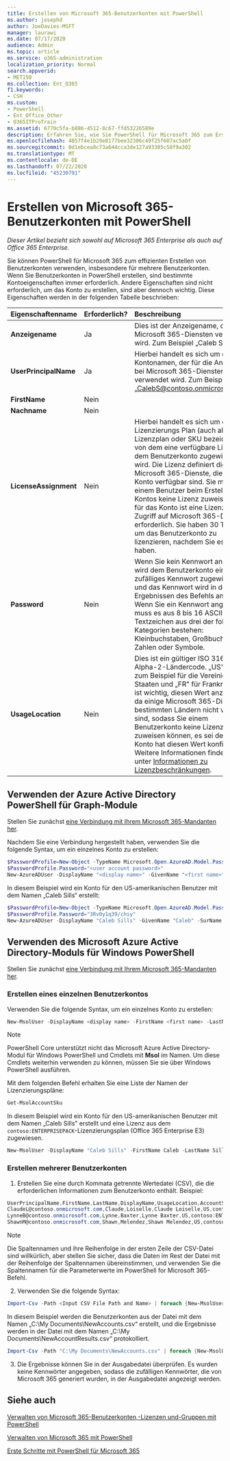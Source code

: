 ```yaml
---
title: Erstellen von Microsoft 365-Benutzerkonten mit PowerShell
ms.author: josephd
author: JoeDavies-MSFT
manager: laurawi
ms.date: 07/17/2020
audience: Admin
ms.topic: article
ms.service: o365-administration
localization_priority: Normal
search.appverid:
- MET150
ms.collection: Ent_O365
f1.keywords:
- CSH
ms.custom:
- PowerShell
- Ent_Office_Other
- O365ITProTrain
ms.assetid: 6770c5fa-b886-4512-8c67-ffd53226589e
description: Erfahren Sie, wie Sie PowerShell für Microsoft 365 zum Erstellen von Benutzerkonten verwenden.
ms.openlocfilehash: 4057f4e1b29e8177bee32306c49f25f607ac5a0f
ms.sourcegitcommit: 0d1ebcea8c73a644cca3de127a93385c58f9a302
ms.translationtype: MT
ms.contentlocale: de-DE
ms.lasthandoff: 07/22/2020
ms.locfileid: "45230791"
---
```

# <a name="create-microsoft-365-user-accounts-with-powershell"></a>Erstellen von Microsoft 365-Benutzerkonten mit PowerShell

*Dieser Artikel bezieht sich sowohl auf Microsoft 365 Enterprise als auch auf Office 365 Enterprise.*

Sie können PowerShell für Microsoft 365 zum effizienten Erstellen von Benutzerkonten verwenden, insbesondere für mehrere Benutzerkonten. Wenn Sie Benutzerkonten in PowerShell erstellen, sind bestimmte Kontoeigenschaften immer erforderlich. Andere Eigenschaften sind nicht erforderlich, um das Konto zu erstellen, sind aber dennoch wichtig. Diese Eigenschaften werden in der folgenden Tabelle beschrieben:
  
|**Eigenschaftenname**|**Erforderlich?**|**Beschreibung**|
|:-----|:-----|:-----|
|**Anzeigename** <br/> |Ja  <br/> |Dies ist der Anzeigename, der in Microsoft 365-Diensten verwendet wird. Zum Beispiel „Caleb Sills".  <br/> |
|**UserPrincipalName** <br/> |Ja  <br/> |Hierbei handelt es sich um den Kontonamen, der für die Anmeldung bei Microsoft 365-Diensten verwendet wird. Zum Beispiel „CalebS@contoso.onmicrosoft.com".  <br/> |
|**FirstName** <br/> |Nein  <br/> ||
|**Nachname** <br/> |Nein  <br/> ||
|**LicenseAssignment** <br/> |Nein  <br/> |Hierbei handelt es sich um den Lizenzierungs Plan (auch als Lizenzplan oder SKU bezeichnet), von dem eine verfügbare Lizenz dem Benutzerkonto zugewiesen wird. Die Lizenz definiert die Microsoft 365-Dienste, die für das Konto verfügbar sind. Sie müssen einem Benutzer beim Erstellen des Kontos keine Lizenz zuweisen, aber für das Konto ist eine Lizenz für den Zugriff auf Microsoft 365-Dienste erforderlich. Sie haben 30 Tage Zeit, um das Benutzerkonto zu lizenzieren, nachdem Sie es erstellt haben. |
|**Password** <br/> |Nein  <br/> | Wenn Sie kein Kennwort angeben, wird dem Benutzerkonto ein zufälliges Kennwort zugewiesen, und das Kennwort wird in den Ergebnissen des Befehls angezeigt. Wenn Sie ein Kennwort angeben, muss es aus 8 bis 16 ASCII-Textzeichen aus drei der folgenden Kategorien bestehen: Kleinbuchstaben, Großbuchstaben, Zahlen oder Symbole. <br/> |
|**UsageLocation** <br/> |Nein  <br/> |Dies ist ein gültiger ISO 3166-1-Alpha-2-Ländercode. „US" steht zum Beispiel für die Vereinigten Staaten und „FR" für Frankreich. Es ist wichtig, diesen Wert anzugeben, da einige Microsoft 365-Dienste in bestimmten Ländern nicht verfügbar sind, sodass Sie einem Benutzerkonto keine Lizenz zuweisen können, es sei denn, das Konto hat diesen Wert konfiguriert. Weitere Informationen finden Sie unter [Informationen zu Lizenzbeschränkungen](https://go.microsoft.com/fwlink/p/?LinkId=691730).  <br/> |
   

## <a name="use-the-azure-active-directory-powershell-for-graph-module"></a>Verwenden der Azure Active Directory PowerShell für Graph-Module

Stellen Sie zunächst [eine Verbindung mit Ihrem Microsoft 365-Mandanten her](connect-to-office-365-powershell.md#connect-with-the-azure-active-directory-powershell-for-graph-module).

Nachdem Sie eine Verbindung hergestellt haben, verwenden Sie die folgende Syntax, um ein einzelnes Konto zu erstellen:
  
```powershell
$PasswordProfile=New-Object -TypeName Microsoft.Open.AzureAD.Model.PasswordProfile
$PasswordProfile.Password="<user account password>"
New-AzureADUser -DisplayName "<display name>" -GivenName "<first name>" -SurName "<last name>" -UserPrincipalName <sign-in name> -UsageLocation <ISO 3166-1 alpha-2 country code> -MailNickName <mailbox name> -PasswordProfile $PasswordProfile -AccountEnabled $true
```

In diesem Beispiel wird ein Konto für den US-amerikanischen Benutzer mit dem Namen „Caleb Sills“ erstellt:
  
```powershell
$PasswordProfile=New-Object -TypeName Microsoft.Open.AzureAD.Model.PasswordProfile
$PasswordProfile.Password="3Rv0y1q39/chsy"
New-AzureADUser -DisplayName "Caleb Sills" -GivenName "Caleb" -SurName "Sills" -UserPrincipalName calebs@contoso.onmicrosoft.com -UsageLocation US -MailNickName calebs -PasswordProfile $PasswordProfile -AccountEnabled $true
```

## <a name="use-the-microsoft-azure-active-directory-module-for-windows-powershell"></a>Verwenden des Microsoft Azure Active Directory-Moduls für Windows PowerShell

Stellen Sie zunächst [eine Verbindung mit Ihrem Microsoft 365-Mandanten her](connect-to-office-365-powershell.md#connect-with-the-microsoft-azure-active-directory-module-for-windows-powershell).

### <a name="create-an-individual-user-account"></a>Erstellen eines einzelnen Benutzerkontos

Verwenden Sie die folgende Syntax, um ein einzelnes Konto zu erstellen:
  
```powershell
New-MsolUser -DisplayName <display name> -FirstName <first name> -LastName <last name> -UserPrincipalName <sign-in name> -UsageLocation <ISO 3166-1 alpha-2 country code> -LicenseAssignment <licensing plan name> [-Password <Password>]
```

>[!Note]
>PowerShell Core unterstützt nicht das Microsoft Azure Active Directory-Modul für Windows PowerShell und Cmdlets mit **Msol** im Namen. Um diese Cmdlets weiterhin verwenden zu können, müssen Sie sie über Windows PowerShell ausführen.
>

Mit dem folgenden Befehl erhalten Sie eine Liste der Namen der Lizenzierungspläne:

````powershell
Get-MsolAccountSku
````

In diesem Beispiel wird ein Konto für den US-amerikanischen Benutzer mit dem Namen „Caleb Sills" erstellt und eine Lizenz aus dem `contoso:ENTERPRISEPACK`-Lizenzierungsplan (Office 365 Enterprise E3) zugewiesen.
  
```powershell
New-MsolUser -DisplayName "Caleb Sills" -FirstName Caleb -LastName Sills -UserPrincipalName calebs@contoso.onmicrosoft.com -UsageLocation US -LicenseAssignment contoso:ENTERPRISEPACK
```

### <a name="create-multiple-user-accounts"></a>Erstellen mehrerer Benutzerkonten

1. Erstellen Sie eine durch Kommata getrennte Wertedatei (CSV), die die erforderlichen Informationen zum Benutzerkonto enthält. Beispiel:
    
  ```powershell
  UserPrincipalName,FirstName,LastName,DisplayName,UsageLocation,AccountSkuId
  ClaudeL@contoso.onmicrosoft.com,Claude,Loiselle,Claude Loiselle,US,contoso:ENTERPRISEPACK
  LynneB@contoso.onmicrosoft.com,Lynne,Baxter,Lynne Baxter,US,contoso:ENTERPRISEPACK
  ShawnM@contoso.onmicrosoft.com,Shawn,Melendez,Shawn Melendez,US,contoso:ENTERPRISEPACK
  ```

 > [!NOTE]
>Die Spaltennamen und ihre Reihenfolge in der ersten Zeile der CSV-Datei sind willkürlich, aber stellen Sie sicher, dass die Daten im Rest der Datei mit der Reihenfolge der Spaltennamen übereinstimmen, und verwenden Sie die Spaltennamen für die Parameterwerte im PowerShell for Microsoft 365-Befehl.
    
2. Verwenden Sie die folgende Syntax:
    
  ```powershell
  Import-Csv -Path <Input CSV File Path and Name> | foreach {New-MsolUser -DisplayName $_.DisplayName -FirstName $_.FirstName -LastName $_.LastName -UserPrincipalName $_.UserPrincipalName -UsageLocation $_.UsageLocation -LicenseAssignment $_.AccountSkuId [-Password $_.Password]} | Export-Csv -Path <Output CSV File Path and Name>
  ```

In diesem Beispiel werden die Benutzerkonten aus der Datei mit dem Namen „C:\My Documents\NewAccounts.csv“ erstellt, und die Ergebnisse werden in der Datei mit dem Namen „C:\My Documents\NewAccountResults.csv“ protokolliert.
    
  ```powershell
  Import-Csv -Path "C:\My Documents\NewAccounts.csv" | foreach {New-MsolUser -DisplayName $_.DisplayName -FirstName $_.FirstName -LastName $_.LastName -UserPrincipalName $_.UserPrincipalName -UsageLocation $_.UsageLocation -LicenseAssignment $_.AccountSkuId} | Export-Csv -Path "C:\My Documents\NewAccountResults.csv"
  ```

3. Die Ergebnisse können Sie in der Ausgabedatei überprüfen. Es wurden keine Kennwörter angegeben, sodass die zufälligen Kennwörter, die von Microsoft 365 generiert wurden, in der Ausgabedatei angezeigt werden.
    
## <a name="see-also"></a>Siehe auch

[Verwalten von Microsoft 365-Benutzerkonten,-Lizenzen und-Gruppen mit PowerShell](manage-user-accounts-and-licenses-with-office-365-powershell.md)
  
[Verwalten von Microsoft 365 mit PowerShell](manage-office-365-with-office-365-powershell.md)
  
[Erste Schritte mit PowerShell für Microsoft 365](getting-started-with-office-365-powershell.md)
